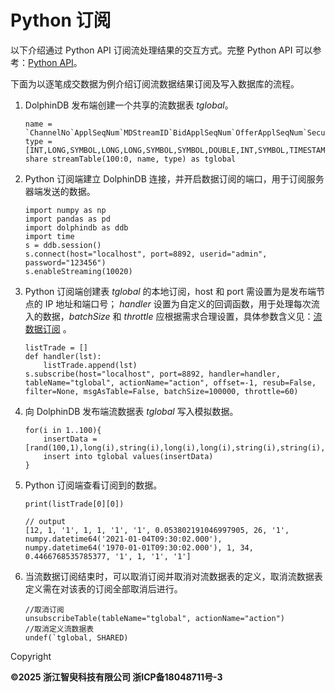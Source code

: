 # Python 订阅

以下介绍通过 Python API 订阅流处理结果的交互方式。完整 Python API 可以参考：[Python API](https://docs.dolphindb.cn/zh/pydoc/py.md)。

下面为以逐笔成交数据为例介绍订阅流数据结果订阅及写入数据库的流程。

1. DolphinDB 发布端创建一个共享的流数据表 *tglobal*。

   ```
   name = `ChannelNo`ApplSeqNum`MDStreamID`BidApplSeqNum`OfferApplSeqNum`SecurityID`SecurityIDSource`TradePrice`TradeQty`ExecType`TradeTime`LocalTime`SeqNo`DataStatus`TradeMoney`TradeBSFlag`BizIndex`OrderKind`Market
   type = [INT,LONG,SYMBOL,LONG,LONG,SYMBOL,SYMBOL,DOUBLE,INT,SYMBOL,TIMESTAMP,TIME,LONG,INT,DOUBLE,SYMBOL,LONG,SYMBOL,SYMBOL]
   share streamTable(100:0, name, type) as tglobal
   ```
2. Python 订阅端建立 DolphinDB 连接，并开启数据订阅的端口，用于订阅服务器端发送的数据。

   ```
   import numpy as np
   import pandas as pd
   import dolphindb as ddb
   import time
   s = ddb.session()
   s.connect(host="localhost", port=8892, userid="admin", password="123456")
   s.enableStreaming(10020)
   ```
3. Python 订阅端创建表 *tglobal* 的本地订阅，host 和 port 需设置为是发布端节点的 IP 地址和端口号；
   *handler* 设置为自定义的回调函数，用于处理每次流入的数据，*batchSize* 和 *throttle*
   应根据需求合理设置，具体参数含义见：[流数据订阅](../api/python/BasicOperations/Subscription/Subscription.md) 。

   ```
   listTrade = []
   def handler(lst):
       listTrade.append(lst)
   s.subscribe(host="localhost", port=8892, handler=handler, tableName="tglobal", actionName="action", offset=-1, resub=False, filter=None, msgAsTable=False, batchSize=100000, throttle=60)
   ```
4. 向 DolphinDB 发布端流数据表 *tglobal* 写入模拟数据。

   ```
   for(i in 1..100){
       insertData = [rand(100,1),long(i),string(i),long(i),long(i),string(i),string(i),rand(1.0,1),rand(100,1),string(i),timestamp('2021.01.04T09:30:02.000'),time('09:30:02.000'),long(i),rand(100,1),rand(1.0,1),string(i),long(i),string(i),string(i)]
       insert into tglobal values(insertData)
   }
   ```
5. Python 订阅端查看订阅到的数据。

   ```
   print(listTrade[0][0])

   // output
   [12, 1, '1', 1, 1, '1', '1', 0.053802191046997905, 26, '1', numpy.datetime64('2021-01-04T09:30:02.000'), numpy.datetime64('1970-01-01T09:30:02.000'), 1, 34, 0.4466768535785377, '1', 1, '1', '1']
   ```
6. 当流数据订阅结束时，可以取消订阅并取消对流数据表的定义，取消流数据表定义需在对该表的订阅全部取消后进行。

   ```
   //取消订阅
   unsubscribeTable(tableName="tglobal", actionName="action")
   //取消定义流数据表
   undef(`tglobal, SHARED)
   ```

Copyright

**©2025 浙江智臾科技有限公司 浙ICP备18048711号-3**
